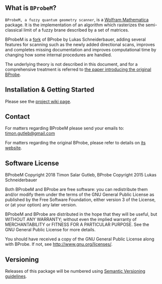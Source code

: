 ## What is `BProbeM`?

`BProbeM, a fuzzy quantum geometry scanner`, is a [Wolfram Mathematica](https://www.wolfram.com/mathematica/) package. It is the implementation of an algorithm which rasterizes the semi-classical limit of a fuzzy brane described by a set of matrices. 

BProbeM is a [fork](https://en.wikipedia.org/wiki/Fork_(software_development)) of BProbe by Lukas Schneiderbauer, adding several features for scanning such as the newly added directional scans, improves and completes missing documentation and improves computational time by changing how some internal procedures are handled.

The underlying theory is not described in this document, and for a comprehensive treatment is referred to [the paper introducing the original BProbe](https://arxiv.org/abs/1601.08007).

## Installation & Getting Started

Please see the [project wiki page](https://github.com/TSGut/BProbeM/wiki/Installation-&-Getting-Started).


## Contact

For matters regarding BProbeM please send your emails to: timon.gutleb@gmail.com

For matters regarding the original BProbe, please refer to details on [its website](https://github.com/lschneiderbauer/BProbe).



## Software License

BProbeM Copyright 2018 Timon Salar Gutleb, 
BProbe Copyright 2015 Lukas Schneiderbauer

Both BProbeM and BProbe are free software: you can redistribute them and/or modify
them under the terms of the GNU General Public License as published by
the Free Software Foundation, either version 3 of the License, or
(at your option) any later version.

BProbeM and BProbe are distributed in the hope that they will be useful,
but WITHOUT ANY WARRANTY; without even the implied warranty of
MERCHANTABILITY or FITNESS FOR A PARTICULAR PURPOSE. See the
GNU General Public License for more details.

You should have received a copy of the GNU General Public License
along with BProbe.  If not, see <http://www.gnu.org/licenses/>.



## Versioning

Releases of this package will be numbered using [Semantic Versioning guidelines](http://semver.org/).
